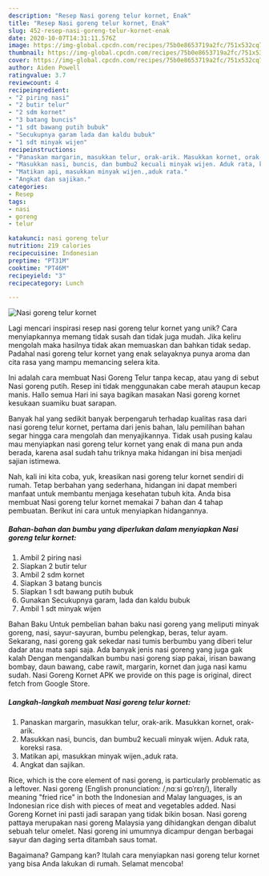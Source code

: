 ```yaml
---
description: "Resep Nasi goreng telur kornet, Enak"
title: "Resep Nasi goreng telur kornet, Enak"
slug: 452-resep-nasi-goreng-telur-kornet-enak
date: 2020-10-07T14:31:11.576Z
image: https://img-global.cpcdn.com/recipes/75b0e8653719a2fc/751x532cq70/nasi-goreng-telur-kornet-foto-resep-utama.jpg
thumbnail: https://img-global.cpcdn.com/recipes/75b0e8653719a2fc/751x532cq70/nasi-goreng-telur-kornet-foto-resep-utama.jpg
cover: https://img-global.cpcdn.com/recipes/75b0e8653719a2fc/751x532cq70/nasi-goreng-telur-kornet-foto-resep-utama.jpg
author: Aiden Powell
ratingvalue: 3.7
reviewcount: 4
recipeingredient:
- "2 piring nasi"
- "2 butir telur"
- "2 sdm kornet"
- "3 batang buncis"
- "1 sdt bawang putih bubuk"
- "Secukupnya garam lada dan kaldu bubuk"
- "1 sdt minyak wijen"
recipeinstructions:
- "Panaskan margarin, masukkan telur, orak-arik. Masukkan kornet, orak-arik."
- "Masukkan nasi, buncis, dan bumbu2 kecuali minyak wijen. Aduk rata, koreksi rasa."
- "Matikan api, masukkan minyak wijen.,aduk rata."
- "Angkat dan sajikan."
categories:
- Resep
tags:
- nasi
- goreng
- telur

katakunci: nasi goreng telur 
nutrition: 219 calories
recipecuisine: Indonesian
preptime: "PT31M"
cooktime: "PT46M"
recipeyield: "3"
recipecategory: Lunch

---
```



![Nasi goreng telur kornet](https://img-global.cpcdn.com/recipes/75b0e8653719a2fc/751x532cq70/nasi-goreng-telur-kornet-foto-resep-utama.jpg)

Lagi mencari inspirasi resep nasi goreng telur kornet yang unik? Cara menyiapkannya memang tidak susah dan tidak juga mudah. Jika keliru mengolah maka hasilnya tidak akan memuaskan dan bahkan tidak sedap. Padahal nasi goreng telur kornet yang enak selayaknya punya aroma dan cita rasa yang mampu memancing selera kita.

Ini adalah cara membuat Nasi Goreng Telur tanpa kecap, atau yang di sebut Nasi goreng putih. Resep ini tidak menggunakan cabe merah ataupun kecap manis. Hallo semua Hari ini saya bagikan masakan Nasi goreng kornet kesukaan suamiku buat sarapan.

Banyak hal yang sedikit banyak berpengaruh terhadap kualitas rasa dari nasi goreng telur kornet, pertama dari jenis bahan, lalu pemilihan bahan segar hingga cara mengolah dan menyajikannya. Tidak usah pusing kalau mau menyiapkan nasi goreng telur kornet yang enak di mana pun anda berada, karena asal sudah tahu triknya maka hidangan ini bisa menjadi sajian istimewa.


Nah, kali ini kita coba, yuk, kreasikan nasi goreng telur kornet sendiri di rumah. Tetap berbahan yang sederhana, hidangan ini dapat memberi manfaat untuk membantu menjaga kesehatan tubuh kita. Anda bisa membuat Nasi goreng telur kornet memakai 7 bahan dan 4 tahap pembuatan. Berikut ini cara untuk menyiapkan hidangannya.

<!--inarticleads1-->

##### Bahan-bahan dan bumbu yang diperlukan dalam menyiapkan Nasi goreng telur kornet:

1. Ambil 2 piring nasi
1. Siapkan 2 butir telur
1. Ambil 2 sdm kornet
1. Siapkan 3 batang buncis
1. Siapkan 1 sdt bawang putih bubuk
1. Gunakan Secukupnya garam, lada dan kaldu bubuk
1. Ambil 1 sdt minyak wijen


Bahan Baku Untuk pembelian bahan baku nasi goreng yang meliputi minyak goreng, nasi, sayur-sayuran, bumbu pelengkap, beras, telur ayam. Sekarang, nasi goreng gak sekedar nasi tumis berbumbu yang diberi telur dadar atau mata sapi saja. Ada banyak jenis nasi goreng yang juga gak kalah Dengan mengandalkan bumbu nasi goreng siap pakai, irisan bawang bombay, daun bawang, cabe rawit, margarin, kornet dan juga nasi kamu sudah. Nasi Goreng Kornet APK we provide on this page is original, direct fetch from Google Store. 

<!--inarticleads2-->

##### Langkah-langkah membuat Nasi goreng telur kornet:

1. Panaskan margarin, masukkan telur, orak-arik. Masukkan kornet, orak-arik.
1. Masukkan nasi, buncis, dan bumbu2 kecuali minyak wijen. Aduk rata, koreksi rasa.
1. Matikan api, masukkan minyak wijen.,aduk rata.
1. Angkat dan sajikan.


Rice, which is the core element of nasi goreng, is particularly problematic as a leftover. Nasi goreng (English pronunciation: /ˌnɑːsi ɡɒˈrɛŋ/), literally meaning &#34;fried rice&#34; in both the Indonesian and Malay languages, is an Indonesian rice dish with pieces of meat and vegetables added. Nasi Goreng Kornet ini pasti jadi sarapan yang tidak bikin bosan. Nasi goreng pattaya merupakan nasi goreng Malaysia yang dihidangkan dengan dibalut sebuah telur omelet. Nasi goreng ini umumnya dicampur dengan berbagai sayur dan daging serta ditambah saus tomat. 

Bagaimana? Gampang kan? Itulah cara menyiapkan nasi goreng telur kornet yang bisa Anda lakukan di rumah. Selamat mencoba!
